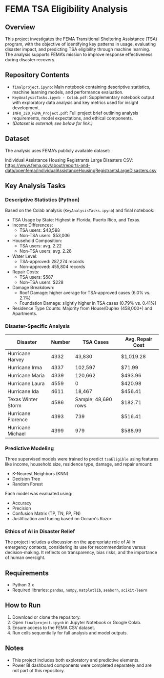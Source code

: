 FEMA TSA Eligibility Analysis
=============================

Overview
--------
This project investigates the FEMA Transitional Sheltering Assistance (TSA) program, with the objective of identifying key patterns in usage, evaluating disaster impact, and predicting TSA eligibility through machine learning. The analysis supports FEMA’s mission to improve response effectiveness during disaster recovery.

Repository Contents
-------------------
- `finalproject.ipynb`: Main notebook containing descriptive statistics, machine learning models, and performance evaluation.
- `KeyAnalysisTasks.ipynb - Colab.pdf`: Supplementary notebook output with exploratory data analysis and key metrics used for insight development.
- `INFO_320_FEMA_Project.pdf`: Full project brief outlining analysis requirements, model expectations, and ethical components.
- *(Dataset is external; see below for link.)*

Dataset
-------
The analysis uses FEMA’s publicly available dataset:

Individual Assistance Housing Registrants Large Disasters CSV:
https://www.fema.gov/about/reports-and-data/openfema/IndividualAssistanceHousingRegistrantsLargeDisasters.csv

Key Analysis Tasks
------------------

### Descriptive Statistics (Python)
Based on the Colab analysis (`KeyAnalysisTasks.ipynb`) and final notebook:

- TSA Usage by State: Highest in Florida, Puerto Rico, and Texas.
- Income Differences:
  - TSA users: $43,588
  - Non-TSA users: $53,006
- Household Composition:
  - TSA users: avg. 2.22
  - Non-TSA users: avg. 2.28
- Water Level:
  - TSA-approved: 287,274 records
  - Non-approved: 455,804 records
- Repair Costs:
  - TSA users: $587
  - Non-TSA users: $228
- Damage Breakdown:
  - Roof Damage: higher average for TSA-approved cases (6.0% vs. 2.1%)
  - Foundation Damage: slightly higher in TSA cases (0.79% vs. 0.41%)
- Residence Type Counts: Majority from House/Duplex (458,000+) and Apartments.

### Disaster-Specific Analysis

| Disaster               | Number | TSA Cases | Avg. Repair Cost |
|------------------------|--------|-----------|------------------|
| Hurricane Harvey       | 4332   | 43,830    | $1,019.28        |
| Hurricane Irma         | 4337   | 102,597   | $71.99           |
| Hurricane Maria        | 4339   | 120,662   | $493.96          |
| Hurricane Laura        | 4559   | 0         | $420.98          |
| Hurricane Ida          | 4611   | 18,467    | $456.41          |
| Texas Winter Storm     | 4586   | Sample: 48,690 rows | $182.71 |
| Hurricane Florence     | 4393   | 739       | $516.41          |
| Hurricane Michael      | 4399   | 979       | $588.99          |

### Predictive Modeling
Three supervised models were trained to predict `tsaEligible` using features like income, household size, residence type, damage, and repair amount:

- K-Nearest Neighbors (KNN)
- Decision Tree
- Random Forest

Each model was evaluated using:
- Accuracy
- Precision
- Confusion Matrix (TP, TN, FP, FN)
- Justification and tuning based on Occam's Razor

### Ethics of AI in Disaster Relief
The project includes a discussion on the appropriate role of AI in emergency contexts, considering its use for recommendations versus decision-making. It reflects on transparency, bias risks, and the importance of human oversight.

Requirements
------------
- Python 3.x
- Required libraries: `pandas`, `numpy`, `matplotlib`, `seaborn`, `scikit-learn`

How to Run
----------
1. Download or clone the repository.
2. Open `finalproject.ipynb` in Jupyter Notebook or Google Colab.
3. Ensure access to the FEMA CSV dataset.
4. Run cells sequentially for full analysis and model outputs.

Notes
-----
- This project includes both exploratory and predictive elements.
- Power BI dashboard components were completed separately and are not part of this repository.
